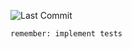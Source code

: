 ![Last Commit](https://img.shields.io/github/last-commit/MateusLeviDev/springboot3-jpa-postgres)

`remember: implement tests`
